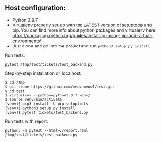 Host configuration:
-------------------------
- Python 3.9.7
- Virtualenv properly set-up with the LATEST version of setuptools and pip.
You can find more info about python packages and virtualenv here:
https://packaging.python.org/guides/installing-using-pip-and-virtual-environments/
- Just clone and go into the project and run ```python3 setup.py install```


Run tests:
```
pytest /tmp/test/tickets/test_backend.py
```
Step-by-step installation on localhost:
```
$ cd /tmp
$ git clone https://github.com/meow-meow1/test.git
$ cd test
$ virtualenv --python=python3.9.7 venv/
$ source venv/bin/activate
(venv)$ pip3 install -U pip setuptools
(venv)$ python3 setup.py install
(venv)$ pytest tickets/test_backend.py
```
Run tests with report:
```
python3 -m pytest --html=./report.html /tmp/test/tickets/test_backend.py
```
